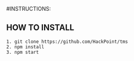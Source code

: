 #INSTRUCTIONS:

## HOW TO INSTALL
```
1. git clone https://github.com/HackPoint/tms
2. npm install
3. npm start
```